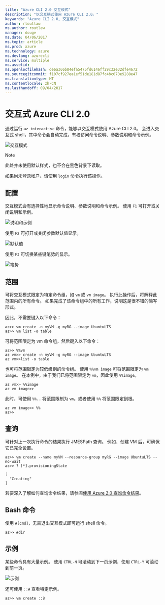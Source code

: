 ```yaml
---
title: "Azure CLI 2.0 交互模式"
description: "以交互模式使用 Azure CLI 2.0。"
keywords: "Azure CLI 2.0, 交互模式"
author: rloutlaw
ms.author: routlaw
manager: douge
ms.date: 04/06/2017
ms.topic: article
ms.prod: azure
ms.technology: azure
ms.devlang: azurecli
ms.service: multiple
ms.assetid: 
ms.openlocfilehash: de6a366b84efa5475fd6146ff29c32e32dfe4672
ms.sourcegitcommit: f107cf927ea1ef51de181d87fc4bc078e9288e47
ms.translationtype: HT
ms.contentlocale: zh-CN
ms.lasthandoff: 09/04/2017
---
```

# <a name="interactive-azure-cli-20"></a>交互式 Azure CLI 2.0

通过运行 `az interactive` 命令，能够以交互模式使用 Azure CLI 2.0。
会进入交互式 shell，其中命令会自动完成，有权访问命令说明、参数说明和命令示例。

![交互模式](./media/interactive-azure-cli/webapp-create.png)

> [!NOTE]
> 此处并未使用默认样式，也不会在黑色背景下读取。

如果尚未登录帐户，请使用 `login` 命令执行该操作。

## <a name="configure"></a>配置

交互模式会有选择性地显示命令说明、参数说明和命令示例。
使用 `F1` 可打开或关闭说明和示例。

![说明和示例](./media/interactive-azure-cli/descriptions-and-examples.png)

使用 `F2` 可打开或关闭参数默认值显示。

![默认值](./media/interactive-azure-cli/defaults.png)

使用 `F3` 可切换某些键笔势的显示。

![笔势](./media/interactive-azure-cli/gestures.png)

## <a name="scope"></a>范围

可将交互模式限定为特定命令组，如 `vm` 或 `vm image`。
执行此操作后，将解释此范围内的所有命令。
如果完成了该命令组中的所有工作，说明这是很不错的简写形式。

因此，不需要键入以下命令：

```azurecli
az>> vm create -n myVM -g myRG --image UbuntuLTS
az>> vm list -o table
```

可将范围限定为 vm 命令组，然后键入以下命令：

```azurecli
az>> %%vm
az vm>> create -n myVM -g myRG --image UbuntuLTS
az vm>>list -o table
```

也可将范围限定为较低级别的命令组。
使用 `%%vm image` 可将范围限定为 `vm image`。
在本例中，由于我们已将范围限定为 `vm`，因此使用 `%%image`。

```azurecli
az vm>> %%image
az vm image>>
```

此时，可使用 `%%..` 将范围限制为 `vm`，或者使用 `%%` 将范围限定到根。

```azurecli
az vm image>> %%
az>>
```

## <a name="query"></a>查询

可针对上一次执行命令的结果执行 JMESPath 查询。
例如，创建 VM 后，可确保它已完全设置。

```azurecli
az>> vm create --name myVM --resource-group myRG --image UbuntuLTS --no-wait
az>> ? [*].provisioningState
```

```
[
  "Creating"
]
```

若要深入了解如何查询命令结果，请参阅[使用 Azure 2.0 查询命令结果](query-azure-cli.md)。

## <a name="bash-commands"></a>Bash 命令

使用 `#[cmd]`，无需退出交互模式即可运行 shell 命令。

```azurecli
az>> #dir
```

## <a name="examples"></a>示例

某些命令具有大量示例。
使用 `CTRL-N` 可滚动到下一页示例，使用 `CTRL-Y` 可滚动到前一页。

![示例](./media/interactive-azure-cli/examples.png)

还可使用 `::#` 查看特定示例。

```azurecli
az>> vm create ::8
```
